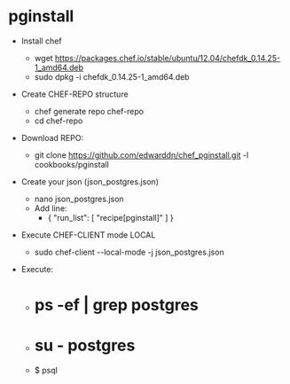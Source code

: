 # pginstall

 - Install chef
	- wget https://packages.chef.io/stable/ubuntu/12.04/chefdk_0.14.25-1_amd64.deb
	- sudo dpkg -i chefdk_0.14.25-1_amd64.deb

 - Create CHEF-REPO structure
	- chef generate repo chef-repo
	- cd chef-repo

 - Download REPO: 
	- git clone https://github.com/edwarddn/chef_pginstall.git -l cookbooks/pginstall

 - Create your json (json_postgres.json)
 	- nano json_postgres.json
	- Add line: 
		-  {   "run_list": [ "recipe[pginstall]" ] } 

 - Execute CHEF-CLIENT mode LOCAL
	- sudo chef-client --local-mode -j json_postgres.json


 - Execute:
	- # ps -ef | grep postgres
	- # su - postgres
	- $ psql

